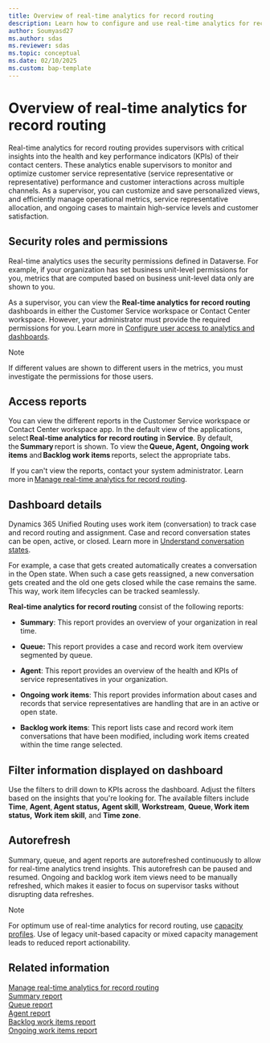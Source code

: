 ```yaml
---
title: Overview of real-time analytics for record routing
description: Learn how to configure and use real-time analytics for record routing to enhance agent performance and customer support.
author: Soumyasd27
ms.author: sdas
ms.reviewer: sdas
ms.topic: conceptual
ms.date: 02/10/2025
ms.custom: bap-template
---
```


# Overview of real-time analytics for record routing

Real-time analytics for record routing provides supervisors with critical insights into the health and key performance indicators (KPIs) of their contact centers. These analytics enable supervisors to monitor and optimize customer service representative (service representative or representative) performance and customer interactions across multiple channels. As a supervisor, you can customize and save personalized views, and efficiently manage operational metrics, service representative allocation, and ongoing cases to maintain high-service levels and customer satisfaction.

## Security roles and permissions

Real-time analytics uses the security permissions defined in Dataverse. For example, if your organization has set business unit-level permissions for you, metrics that are computed based on business unit-level data only are shown to you.

As a supervisor, you can view the **Real-time analytics for record routing** dashboards in either the Customer Service workspace or Contact Center workspace. However, your administrator must provide the required permissions for you. Learn more in [Configure user access to analytics and dashboards](../administer/configure-customer-service-analytics-insights-csh.md#configure-user-access-to-analytics-and-dashboards).

> [!NOTE]
> If different values are shown to different users in the metrics, you must investigate the permissions for those users.

## **Access reports** 

You can view the different reports in the Customer Service workspace or Contact Center workspace app. In the default view of the applications, select **Real-time analytics for record routing** in **Service**. By default, the **Summary** report is shown. To view the **Queue, Agent,** **Ongoing work items** and **Backlog work items** reports, select the
appropriate tabs. 

 If you can't view the reports, contact your system administrator. Learn more in [Manage real-time analytics for record routing](../administer/enable-record-routing.md#manage-real-time-analytics-for-record-routing). 

## Dashboard details 

Dynamics 365 Unified Routing uses work item (conversation) to track case and record routing and assignment. Case and record conversation states can be open, active, or closed. Learn more in [Understand conversation states](oc-conversation-state.md#understand-conversation-states). 

For example, a case that gets created automatically creates a conversation in the Open state. When such a case gets reassigned, a new conversation gets created and the old one gets closed while the case remains the same. This way, work item lifecycles can be tracked seamlessly. 

**Real-time analytics for record routing** consist of the following reports: 

- **Summary**: This report provides an overview of your organization in real time.

- **Queue:** This report provides a case and record work item overview segmented by queue.

- **Agent**: This report provides an overview of the health and KPIs of service representatives in your organization.

- **Ongoing work items**: This report provides information about cases and records that service representatives are handling that are in an active or open state.

- **Backlog work items**: This report lists case and record work item conversations that have been modified, including work items created within the time range selected.

## Filter information displayed on dashboard 

Use the filters to drill down to KPIs across the dashboard. Adjust the filters based on the insights that you're looking for. The available filters include **Time**, **Agent**, **Agent status,** **Agent skill**, **Workstream**, **Queue**, **Work item status,** **Work item skill**, and **Time zone**. 

## Autorefresh 

Summary, queue, and agent reports are autorefreshed continuously to allow for real-time analytics trend insights. This autorefresh can be paused and resumed. Ongoing and backlog work item views need to be manually refreshed, which makes it easier to focus on supervisor tasks without disrupting data refreshes. 

> [!NOTE]
> For optimum use of real-time analytics for record routing, use [capacity profiles](../administer/capacity-profiles.md#create-and-manage-capacity-profiles). Use of legacy unit-based capacity or mixed capacity management leads to reduced report actionability. 

## Related information

[Manage real-time analytics for record routing](../administer/enable-record-routing.md#manage-real-time-analytics-for-record-routing)  
[Summary report](rr-summary.md#view-and-understand-real-time-analytics-for-record-routing-in-the-summary-report)  
[Queue report](rr-queue.md#view-and-understand-real-time-analytics-for-record-routing-in-the-queue-report)  
[Agent report](rr-agent.md#view-and-understand-real-time-analytics-for-record-routing-in-the-agent-report)  
[Backlog work items report](rr-backlogitems.md#view-and-understand-real-time-analytics-for-record-routing-in-the-backlog-work-items-report)  
[Ongoing work items report](rr-ongoingworkitems.md#view-and-understand-real-time-analytics-for-record-routing-in-the-ongoing-work-items-report) 
